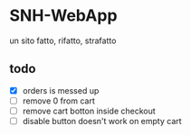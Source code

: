 # SNH-WebApp

un sito fatto, rifatto, strafatto


## todo

- [x] orders is messed up
- [ ] remove 0 from cart
- [ ] remove cart botton inside checkout
- [ ] disable button doesn't work on empty cart 